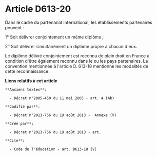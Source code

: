 # Article D613-20

Dans le cadre du partenariat international, les établissements partenaires peuvent : 

1° Soit délivrer conjointement un même diplôme ; 

2° Soit délivrer simultanément un diplôme propre à chacun d'eux. 

Le diplôme délivré conjointement est reconnu de plein droit en France à condition d'être également reconnu dans le ou les
pays partenaires. La convention mentionnée à l'article D. 613-18 mentionne les modalités de cette reconnaissance.

**Liens relatifs à cet article**

	**Anciens textes**:

	  - Décret n°2005-450 du 11 mai 2005 - art. 4 (Ab)

	**Codifié par**:

	  - Décret n°2013-756 du 19 août 2013 -  Annexe (V)

	**Créé par**:

	  - Décret n°2013-756 du 19 août 2013 - art.

	**Cite**:

	  - Code de l'éducation - art. D613-18 (V)
